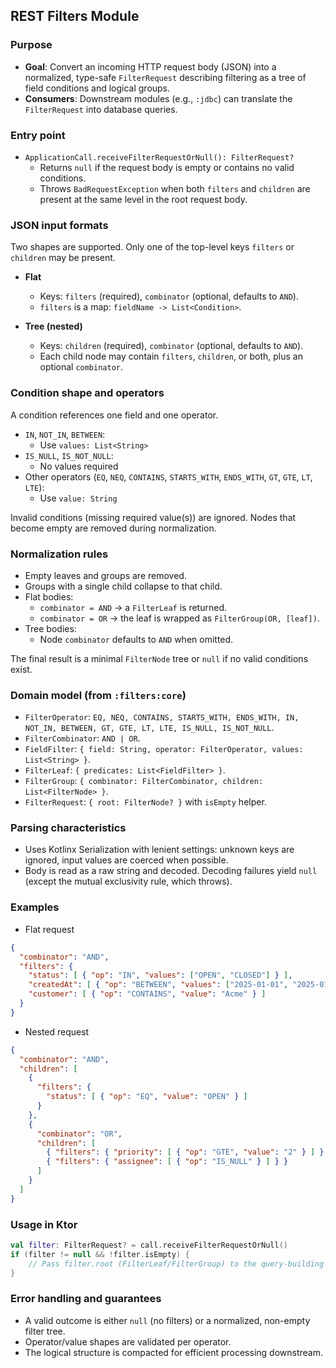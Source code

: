 ## REST Filters Module

### Purpose

- **Goal**: Convert an incoming HTTP request body (JSON) into a normalized, type-safe `FilterRequest` describing
  filtering as a tree of field conditions and logical groups.
- **Consumers**: Downstream modules (e.g., `:jdbc`) can translate the `FilterRequest` into database queries.

### Entry point

- `ApplicationCall.receiveFilterRequestOrNull(): FilterRequest?`
    - Returns `null` if the request body is empty or contains no valid conditions.
    - Throws `BadRequestException` when both `filters` and `children` are present at the same level in the root request
      body.

### JSON input formats

Two shapes are supported. Only one of the top-level keys `filters` or `children` may be present.

- **Flat**
    - Keys: `filters` (required), `combinator` (optional, defaults to `AND`).
    - `filters` is a map: `fieldName -> List<Condition>`.

- **Tree (nested)**
    - Keys: `children` (required), `combinator` (optional, defaults to `AND`).
    - Each child node may contain `filters`, `children`, or both, plus an optional `combinator`.

### Condition shape and operators

A condition references one field and one operator.

- `IN`, `NOT_IN`, `BETWEEN`:
    - Use `values: List<String>`
- `IS_NULL`, `IS_NOT_NULL`:
    - No values required
- Other operators (`EQ`, `NEQ`, `CONTAINS`, `STARTS_WITH`, `ENDS_WITH`, `GT`, `GTE`, `LT`, `LTE`):
    - Use `value: String`

Invalid conditions (missing required value(s)) are ignored. Nodes that become empty are removed during normalization.

### Normalization rules

- Empty leaves and groups are removed.
- Groups with a single child collapse to that child.
- Flat bodies:
    - `combinator = AND` → a `FilterLeaf` is returned.
    - `combinator = OR` → the leaf is wrapped as `FilterGroup(OR, [leaf])`.
- Tree bodies:
    - Node `combinator` defaults to `AND` when omitted.

The final result is a minimal `FilterNode` tree or `null` if no valid conditions exist.

### Domain model (from `:filters:core`)

- `FilterOperator`:
  `EQ, NEQ, CONTAINS, STARTS_WITH, ENDS_WITH, IN, NOT_IN, BETWEEN, GT, GTE, LT, LTE, IS_NULL, IS_NOT_NULL`.
- `FilterCombinator`: `AND | OR`.
- `FieldFilter`: `{ field: String, operator: FilterOperator, values: List<String> }`.
- `FilterLeaf`: `{ predicates: List<FieldFilter> }`.
- `FilterGroup`: `{ combinator: FilterCombinator, children: List<FilterNode> }`.
- `FilterRequest`: `{ root: FilterNode? }` with `isEmpty` helper.

### Parsing characteristics

- Uses Kotlinx Serialization with lenient settings: unknown keys are ignored, input values are coerced when possible.
- Body is read as a raw string and decoded. Decoding failures yield `null` (except the mutual exclusivity rule, which
  throws).

### Examples

- Flat request

```json
{
  "combinator": "AND",
  "filters": {
    "status": [ { "op": "IN", "values": ["OPEN", "CLOSED"] } ],
    "createdAt": [ { "op": "BETWEEN", "values": ["2025-01-01", "2025-01-31"] } ],
    "customer": [ { "op": "CONTAINS", "value": "Acme" } ]
  }
}
```

- Nested request

```json
{
  "combinator": "AND",
  "children": [
    {
      "filters": {
        "status": [ { "op": "EQ", "value": "OPEN" } ]
      }
    },
    {
      "combinator": "OR",
      "children": [
        { "filters": { "priority": [ { "op": "GTE", "value": "2" } ] } },
        { "filters": { "assignee": [ { "op": "IS_NULL" } ] } }
      ]
    }
  ]
}
```

### Usage in Ktor

```kotlin
val filter: FilterRequest? = call.receiveFilterRequestOrNull()
if (filter != null && !filter.isEmpty) {
    // Pass filter.root (FilterLeaf/FilterGroup) to the query-building layer
}
```

### Error handling and guarantees

- A valid outcome is either `null` (no filters) or a normalized, non-empty filter tree.
- Operator/value shapes are validated per operator.
- The logical structure is compacted for efficient processing downstream.
